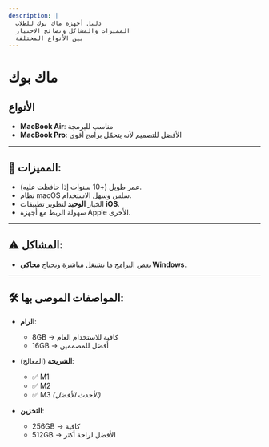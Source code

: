 ```yaml
---
description: |
  دليل أجهزة ماك بوك للطلاب
  المميزات والمشاكل ونصائح الاختيار
  بين الأنواع المختلفة
---
```


# ماك بوك

## الأنواع

- **MacBook Air**: مناسب للبرمجة  
- **MacBook Pro**: الأفضل للتصميم لأنه يتحمّل برامج أقوى 

---

## 🔸 المميزات:

-  عمر طويل (+10 سنوات إذا حافظت عليه).
-  نظام macOS سلس وسهل الاستخدام.
-  الخيار **الوحيد** لتطوير تطبيقات **iOS**.
-  سهولة الربط مع أجهزة Apple الأخرى.

---

## ⚠️ المشاكل:

- بعض البرامج ما تشتغل مباشرة وتحتاج **محاكي Windows**.

---

## 🛠️ المواصفات الموصى بها:

- **الرام**:  
  - 8GB → كافية للاستخدام العام  
  - 16GB → أفضل للمصممين

- **الشريحة** (المعالج):  
  - ✅ M1  
  - ✅ M2  
  - ✅ M3 *(الأحدث الأفضل)*

- **التخزين**:  
  - 256GB → كافية  
  - 512GB → الأفضل لراحة أكثر
